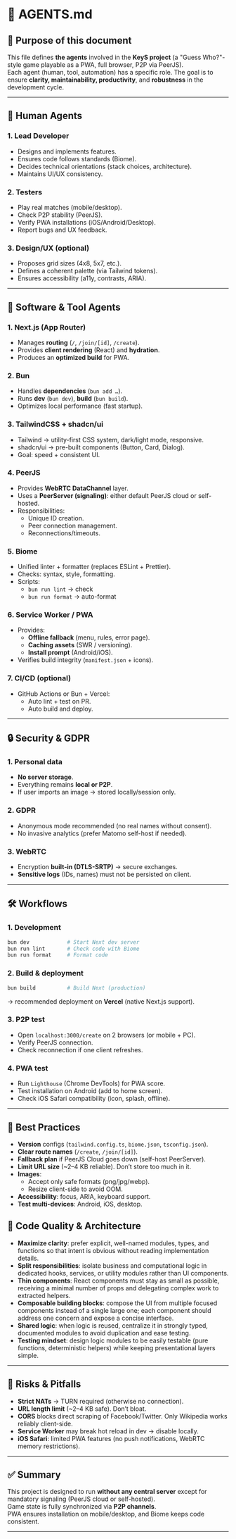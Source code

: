 # 📄 AGENTS.md

## 🎯 Purpose of this document

This file defines **the agents** involved in the **KeyS project** (a "Guess Who?"-style game playable as a PWA, full browser, P2P via PeerJS).  
Each agent (human, tool, automation) has a specific role. The goal is to ensure **clarity, maintainability, productivity**, and **robustness** in the development cycle.

---

## 👤 Human Agents

### 1. **Lead Developer**

- Designs and implements features.
- Ensures code follows standards (Biome).
- Decides technical orientations (stack choices, architecture).
- Maintains UI/UX consistency.

### 2. **Testers**

- Play real matches (mobile/desktop).
- Check P2P stability (PeerJS).
- Verify PWA installations (iOS/Android/Desktop).
- Report bugs and UX feedback.

### 3. **Design/UX (optional)**

- Proposes grid sizes (4x8, 5x7, etc.).
- Defines a coherent palette (via Tailwind tokens).
- Ensures accessibility (a11y, contrasts, ARIA).

---

## 🤖 Software & Tool Agents

### 1. **Next.js (App Router)**

- Manages **routing** (`/`, `/join/[id]`, `/create`).
- Provides **client rendering** (React) and **hydration**.
- Produces an **optimized build** for PWA.

### 2. **Bun**

- Handles **dependencies** (`bun add …`).
- Runs **dev** (`bun dev`), **build** (`bun build`).
- Optimizes local performance (fast startup).

### 3. **TailwindCSS + shadcn/ui**

- Tailwind → utility-first CSS system, dark/light mode, responsive.
- shadcn/ui → pre-built components (Button, Card, Dialog).
- Goal: speed + consistent UI.

### 4. **PeerJS**

- Provides **WebRTC DataChannel** layer.
- Uses a **PeerServer (signaling)**: either default PeerJS cloud or self-hosted.
- Responsibilities:
  - Unique ID creation.
  - Peer connection management.
  - Reconnections/timeouts.

### 5. **Biome**

- Unified linter + formatter (replaces ESLint + Prettier).
- Checks: syntax, style, formatting.
- Scripts:
  - `bun run lint` → check
  - `bun run format` → auto-format

### 6. **Service Worker / PWA**

- Provides:
  - **Offline fallback** (menu, rules, error page).
  - **Caching assets** (SWR / versioning).
  - **Install prompt** (Android/iOS).
- Verifies build integrity (`manifest.json` + icons).

### 7. **CI/CD (optional)**

- GitHub Actions or Bun + Vercel:
  - Auto lint + test on PR.
  - Auto build and deploy.

---

## 🔒 Security & GDPR

### 1. Personal data

- **No server storage**.
- Everything remains **local or P2P**.
- If user imports an image → stored locally/session only.

### 2. GDPR

- Anonymous mode recommended (no real names without consent).
- No invasive analytics (prefer Matomo self-host if needed).

### 3. WebRTC

- Encryption **built-in (DTLS-SRTP)** → secure exchanges.
- **Sensitive logs** (IDs, names) must not be persisted on client.

---

## 🛠️ Workflows

### 1. Development

```bash
bun dev            # Start Next dev server
bun run lint       # Check code with Biome
bun run format     # Format code
```

### 2. Build & deployment

```bash
bun build          # Build Next (production)
```

→ recommended deployment on **Vercel** (native Next.js support).

### 3. P2P test

- Open `localhost:3000/create` on 2 browsers (or mobile + PC).
- Verify PeerJS connection.
- Check reconnection if one client refreshes.

### 4. PWA test

- Run `Lighthouse` (Chrome DevTools) for PWA score.
- Test installation on Android (add to home screen).
- Check iOS Safari compatibility (icon, splash, offline).

---

## 📌 Best Practices

- **Version** configs (`tailwind.config.ts`, `biome.json`, `tsconfig.json`).
- **Clear route names** (`/create`, `/join/[id]`).
- **Fallback plan** if PeerJS Cloud goes down (self-host PeerServer).
- **Limit URL size** (~2–4 KB reliable). Don’t store too much in it.
- **Images**:
  - Accept only safe formats (png/jpg/webp).
  - Resize client-side to avoid OOM.
- **Accessibility**: focus, ARIA, keyboard support.
- **Test multi-devices**: Android, iOS, desktop.

## 🧭 Code Quality & Architecture

- **Maximize clarity**: prefer explicit, well-named modules, types, and functions so that intent is obvious without reading implementation details.
- **Split responsibilities**: isolate business and computational logic in dedicated hooks, services, or utility modules rather than UI components.
- **Thin components**: React components must stay as small as possible, receiving a minimal number of props and delegating complex work to extracted helpers.
- **Composable building blocks**: compose the UI from multiple focused components instead of a single large one; each component should address one concern and expose a concise interface.
- **Shared logic**: when logic is reused, centralize it in strongly typed, documented modules to avoid duplication and ease testing.
- **Testing mindset**: design logic modules to be easily testable (pure functions, deterministic helpers) while keeping presentational layers simple.

---

## 🚨 Risks & Pitfalls

- **Strict NATs** → TURN required (otherwise no connection).
- **URL length limit** (~2–4 KB safe). Don’t bloat.
- **CORS** blocks direct scraping of Facebook/Twitter. Only Wikipedia works reliably client-side.
- **Service Worker** may break hot reload in dev → disable locally.
- **iOS Safari**: limited PWA features (no push notifications, WebRTC memory restrictions).

---

## ✅ Summary

This project is designed to run **without any central server** except for mandatory signaling (PeerJS cloud or self-hosted).  
Game state is fully synchronized via **P2P channels**.  
PWA ensures installation on mobile/desktop, and Biome keeps code consistent.

---
